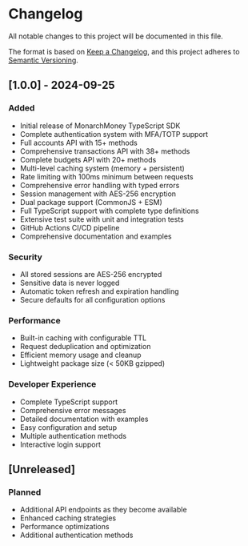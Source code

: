 # Changelog

All notable changes to this project will be documented in this file.

The format is based on [Keep a Changelog](https://keepachangelog.com/en/1.0.0/),
and this project adheres to [Semantic Versioning](https://semver.org/spec/v2.0.0.html).

## [1.0.0] - 2024-09-25

### Added
- Initial release of MonarchMoney TypeScript SDK
- Complete authentication system with MFA/TOTP support
- Full accounts API with 15+ methods
- Comprehensive transactions API with 38+ methods  
- Complete budgets API with 20+ methods
- Multi-level caching system (memory + persistent)
- Rate limiting with 100ms minimum between requests
- Comprehensive error handling with typed errors
- Session management with AES-256 encryption
- Dual package support (CommonJS + ESM)
- Full TypeScript support with complete type definitions
- Extensive test suite with unit and integration tests
- GitHub Actions CI/CD pipeline
- Comprehensive documentation and examples

### Security
- All stored sessions are AES-256 encrypted
- Sensitive data is never logged
- Automatic token refresh and expiration handling
- Secure defaults for all configuration options

### Performance
- Built-in caching with configurable TTL
- Request deduplication and optimization
- Efficient memory usage and cleanup
- Lightweight package size (< 50KB gzipped)

### Developer Experience
- Complete TypeScript support
- Comprehensive error messages
- Detailed documentation with examples
- Easy configuration and setup
- Multiple authentication methods
- Interactive login support

## [Unreleased]

### Planned
- Additional API endpoints as they become available
- Enhanced caching strategies
- Performance optimizations
- Additional authentication methods